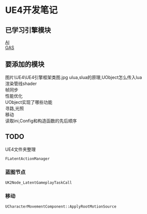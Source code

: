 # UE4开发笔记
## 已学习引擎模块
[AI](UE4/源码分析/AI/AI_01_大纲.md)  
[GAS](UE4/源码分析/GAS/GAS_01_大纲.md)  

## 要添加的模块
图片\UE4\UE4引擎框架类图.jpg
ulua,slua的原理,UObject怎么传入lua  
渲染管线shader  
帧同步  
性能优化  
UObject实现了哪些功能  
寻路,光照  
移动  
读取ini,Config和构造函数的先后顺序  

## TODO
UE4文件夹整理  

`FLatentActionManager`  

### 蓝图节点
`UK2Node_LatentGameplayTaskCall`  

### 移动
`UCharacterMovementComponent::ApplyRootMotionSource`  
